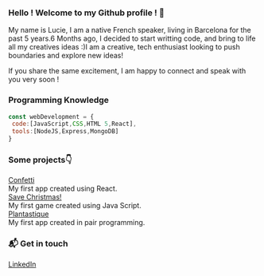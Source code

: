 ### Hello ! Welcome to my Github profile ! 👋

My name is Lucie, I am a native French speaker, living in Barcelona for the past 5 years.6 Months ago, I decided to start writting code, and bring to life all my creatives ideas :)I am a creative, tech enthusiast looking to push boundaries and explore new ideas!

If you share the same excitement, I am happy to connect and speak with you very soon !


### Programming Knowledge

```js
const webDevelopment = {
 code:[JavaScript,CSS,HTML 5,React],
 tools:[NodeJS,Express,MongoDB]
}
```

### Some projects👇
[Confetti](https://confettis.netlify.app/)<br> My first app created using React. <br>
[Save Christmas!](https://luciemzt.github.io/jeu2noel/)<br> My first game created using Java Script. <br>
[Plantastique](http://plantastique.herokuapp.com/) <br> My first app created in pair programming. <br>


### 📬 Get in touch
[LinkedIn](https://www.linkedin.com/in/mazetlucie/)


<!--
**Luciemzt/Luciemzt** is a ✨ _special_ ✨ repository because its `README.md` (this file) appears on your GitHub profile.

Here are some ideas to get you started:

- 🔭 I’m currently working on ...
- 🌱 I’m currently learning ...
- 👯 I’m looking to collaborate on ...
- 🤔 I’m looking for help with ...
- 💬 Ask me about ...
- 📫 How to reach me: ...
- 😄 Pronouns: ...
- ⚡ Fun fact: ...
-->
